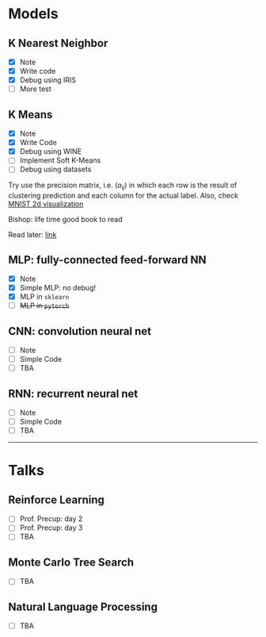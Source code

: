 # Models

## K Nearest Neighbor

- [x] Note
- [x] Write code
- [x] Debug using IRIS
- [ ] More test

## K Means

- [x] Note
- [x] Write Code
- [x] Debug using WINE
- [ ] Implement Soft K-Means
- [ ] Debug using datasets

Try use the precision matrix, i.e. $(a_{ij})$ in which each row is the result of clustering prediction and each column for the actual label.
Also, check [MNIST 2d visualization](https://colah.github.io/posts/2014-10-Visualizing-MNIST/)

Bishop: life time good book to read

Read later: [link](https://scikit-learn.org/stable/auto_examples/cluster/plot_mini_batch_kmeans.html#sphx-glr-auto-examples-cluster-plot-mini-batch-kmeans-py)

## MLP: fully-connected feed-forward NN

- [x] Note
- [x] Simple MLP: no debug!
- [x] MLP in `sklearn`
- [ ] ~~MLP in `pytorch`~~

## CNN: convolution neural net

- [ ] Note
- [ ] Simple Code
- [ ] TBA

## RNN: recurrent neural net

- [ ] Note
- [ ] Simple Code
- [ ] TBA

---

# Talks

## Reinforce Learning

- [ ] Prof. Precup: day 2
- [ ] Prof. Precup: day 3
- [ ] TBA

## Monte Carlo Tree Search

- [ ] TBA

## Natural Language Processing

- [ ] TBA
